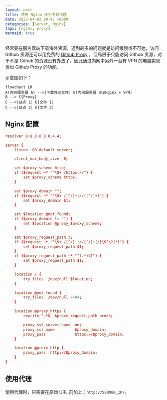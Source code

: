 ```yaml
---
layout: post
title: 使用 Nginx 作为下载代理
date: 2023-04-02 09:45 +0000
categories: [Server, Nginx]
tags: [nginx, proxy]
mermaid: true
---
```


经常要在服务器端下载海外资源，遇到最多的问题就是访问缓慢或不可达，访问 Github 资源还可以用免费的 [Github Proxy](https://ghproxy.com/) ，但局限于只能访问 Github 资源，对于不是 Github 的资源没有办法了，因此通过内网中另外一台有 VPN 的电脑实现类似 Github Proxy 的功能。


示意图如下：
```mermaid
flowchart LR
A(内网服务器 A) -->|下载外网文件| B(内网服务器 B\nNginx + VPN)
B --> C{Proxy}
C -->|站点 1| D[文件 1]
C -->|站点 2| E[文件 2]
```

## Nginx 配置

```conf
resolver 8.8.8.8 8.8.4.4;

server {
    listen  80 default_server;

    client_max_body_size  0;

    set $proxy_scheme http;
    if ($request ~* "^\S+ /https://") {
        set $proxy_scheme https;
    }

    set $proxy_domain "";
    if ($request ~* "^\S+ /[^/]+://([^/]+)") {
        set $proxy_domain $1;
    }

    set $location @not_found;
    if ($proxy_domain != "") {
        set $location @proxy_$proxy_scheme;
    }

    set $proxy_request_path /;
    if ($request ~* "^\S+ /[^/]+://[^/]+(/[\S^\?]*)") {
        set $proxy_request_path $1;
    }
    if ($proxy_request_path ~* "^(.*)\?") {
        set $proxy_request_path $1;
    }

    location / {
        try_files  /dev/null $location;
    }

    location @not_found {
        try_files  /dev/null =404;
    }

    location @proxy_https {
        rewrite ^.*$  $proxy_request_path break;

        proxy_ssl_server_name  on;
        proxy_ssl_name         $proxy_domain;
        proxy_pass             https://$proxy_domain;
    }

    location @proxy_http {
        proxy_pass  http://$proxy_domain;
    }
}
```

## 使用代理

使用代理时，只需要在原始 URL 前加上：`http://SERVER_IP/`。
